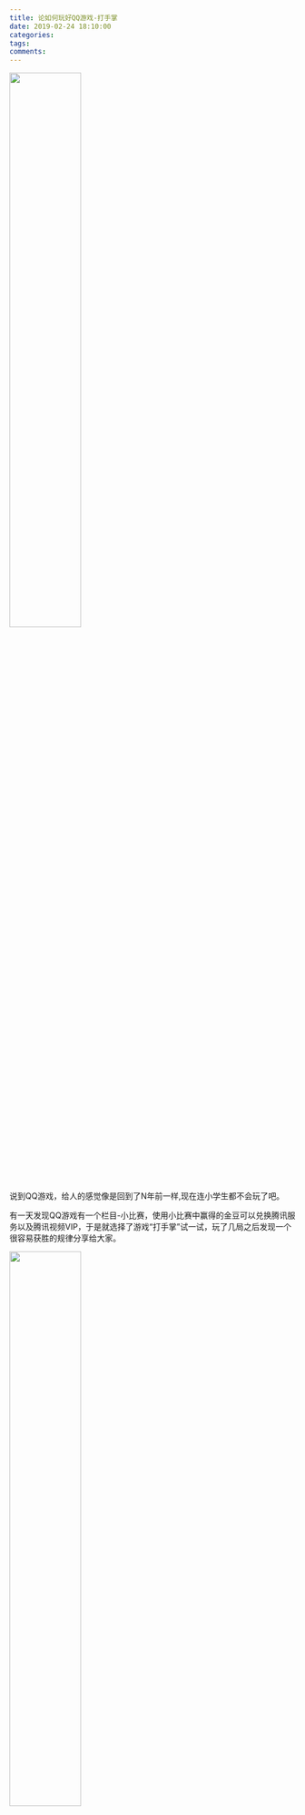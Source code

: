 ```yaml
---
title: 论如何玩好QQ游戏-打手掌
date: 2019-02-24 18:10:00
categories:
tags:
comments:
---
```


<img src="https://zkeenly.com/images/2019-02-24-1.jpg" width = "50%" />

说到QQ游戏，给人的感觉像是回到了N年前一样,现在连小学生都不会玩了吧。

有一天发现QQ游戏有一个栏目-小比赛，使用小比赛中赢得的金豆可以兑换腾讯服务以及腾讯视频VIP，于是就选择了游戏“打手掌”试一试，玩了几局之后发现一个很容易获胜的规律分享给大家。

<img src="https://zkeenly.com/images/2019-02-24-3.jpg" width = "50%" />



#### 当对方打你的时候如何闪避

![](https://zkeenly.com/images/2019-02-24-7.gif)

一个小技巧就是手持续按着“闪避”按钮，一旦看到对方伸手来打，就立即松开按钮。这样做相比较看到了再去点击闪避要更容易躲过打击。

#### 如何高效的打中对方

 

![](https://zkeenly.com/images/2019-02-24-5.gif)

当开始打击对方的时候：

1. 将右手指按在攻击按键上不要松开（注意手要稳一些，不要在按键上滑动，否则容易失去触点）。
2. 持续点击假动作并观察对方动态。
3. 一旦发现对方有收回迹象，立即松开攻击按键，手掌会迅速打击过去，几乎90%的概率可以打中。

#### 收益

<img src="https://zkeenly.com/images/2019-02-24-6.jpg" width = "50%" />



打手掌一次可以收益180个金豆，一般的按照以上方法可以有100%的胜率，平局每一次（三局）大概需要2分钟。每天收益上限为2000金豆，大概就是30分钟以内可以达到上限收益。 **持续5天即可兑换超级QQ会员一个月/腾讯视频VIP一个月/腾讯黄钻两个月** （腾讯视频VIP现在每个月只能兑换一次/7天，2400金豆，而且每天一个上午就兑换完了，不知道还有没有9000金豆/一个月的兑换方法）。

当然游戏还是需要放松时娱乐一下就好。如果把它当成一件任务来完成也是蛮累的。

最后，不知道这个玩法算不算bug，说不定哪一天就被封了呢？有缘看到的网友就不要转载传播啦233（并且大家都知道后这个游戏也就不是那么容易获胜了）。

